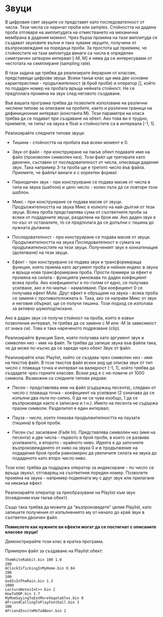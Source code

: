 # Звуци
В цифровия свят звуците се представят като последователност от числа. Тези числа се наричат проби или samples. Стойността на дадена проба отговаря на амплитудата на отместването на механична мембрана в дадения момент. Чрез бърза промяна на тази амплитуда се създават звуковите вълни и така чуваме звуците, получени от възпроизвеждане на поредица проби. За простота ще приемем, че стойностите на тази амплитуда винаги са числа в определен симетричен затворен интервал [-M, M] и няма да се интересуваме от честотата на семплиране (sampling rate).

В тази задача ще трябва да реализирате йерархия от класове, представящи цифрови звуци. Всеки такъв клас ще има две основни характеристики - продължителност (в брой проби) и оператор [], който по подаден номер на пробата връща нейната стойност. Не се предполага промяна на звук след неговото създаване.

Във вашата програма трябва да позволите използване на различни числени типове за описване на пробите, както и различни граници на дефиниционния интервал (константа M). Тези параметри на класа трябва да се подават при създаване на обект. Ако това ви е трудно, приемете, че типът на звука е float и стойностите са в интервала [-1, 1].

Реализирайте следните типове звуци:

- Тишина - стойността на пробата във всеки момент е 0.

- Звук от файл - при конструиране на такъв обект подавате име на файл (произволен символен низ). Този файл ще третирате като двоичен, съставен от последователност от числа, описващи дадения звук. Така например 3-та проба ще е третото число във файла. Приемете, че файлът винаги е с коректен формат.

- Периодичен звук - при конструиране се подава масив от числа в типа на звука (шаблон) и цяло число - колко пъти да се повтори този шаблон.

- Микс - при конструиране се подава масив от звуци. Продължителността на звука Микс е колкото на най-дългия от тези звуци. Всяка проба представлява сума от съответните проби за всеки от подадените звуци, разделена на броя им. Ако даден звук е по-къс от останалите, то се предполага да се допълни с тишина до нужната дължина.

- Последователност - при конструиране се подава масив от звуци. Продължителността на звука Последователност е сумата на продължителностите на тези звуци. Полученият звук е конкатенация (долепване) на тези звуци.

- Ефект - при конструиране се подава звук и трансформираща функция, която приема като аргумент проба и нейния индекс в звука и връща нова трансформирана проба. Прости примери за ефект е промяна на силата - функцията умножава по даден коефициент всяка проба. Ако коефициентът е по-голям от едно, се получава усилване, ако е по-малък - намаляване. При коефициент 0 се получава ефект Mute. Друг ефект е обръщане на звука - всяка проба се заменя с противоположната ѝ. Така, ако се направи Микс от звук и неговия обърнат, ще се получи тишина. Този подход се използва за активно шумоподтискане.

Ако в даден звук се получи стойност на проба, която е извън позволения интервал, тя трябва да се замени с M или -M (в зависимост от знака си). Това е така нареченото подрязване (clip).

Реализирайте функция Save, която получава като аргумент звук и символен низ - име на файл. Тя трябва да запише звука във файла така, че да може по-късно да се зареди чрез обект Звук от файл.

Реализирайте клас Playlist, който се създава чрез символен низ - име на текстов файл. В този текстов файл всеки ред ще описва звук от тип число с плаваща точка и интервал на валидност [-1, 1], който трябва да създадете чрез горните класове. Всеки ред е с не-повече от 1000 символа. Възможни са следните типове редове:

- Песен - представлява име на файл (съдържащ песента), следван от число с плаваща точка - коефициент на усилване (2 означава да се изпълни два пъти по-силно, 0 да не се чува изобщо, 1 да се възпроизведе както е записана и т.н.). Името на песента не съдържа празни символи. Разделител е един интервал;

- Пауза - число, което показва продължителността на паузата (тишина) в брой проби.

- Песен със засилване (Fade In). Представлява символен низ (име на песента) и две числа - първото е брой проби, в които се развива усилването, а второто - крайното ниво. Идеята е да започнете възпроизвеждането от ниво на звука 0 и в продължение на подадения брой проби равномерно да увеличите силата на звука до подаденото като второ число ниво.

Този клас трябва да поддържа оператор за индексиране - по число се връща звукът, отговарящ на съответния пореден номер. Позволете промяна на звука - например подмяната му с друг звук или прилагане на някакъв ефект.

Реализирайте оператор за преобразуване на Playlist към звук (псевдоним към такъв обект).

Също така трябва да можете да “възпроизведете” целия Playlist, като запишете получения от изпълнението му от начало до край звук в съответен двоичен файл.

**Помислете как нужните ви ефекти могат да се постигнат с описаните класове звуци!**

Демонстрирайте този клас в кратка програма.

Примерен файл за създаване на Playlist обект:
```
TheWhiteRabbit.bin 100 1.0
200
AClockIsTickingInMyHome.bin 0.84
200
100
GodIsInTheRain.bin 1.3
1000
LectureNotesInC++.bin 2
HowToOOP.bin 1.7
MyMomSayingToEatMoreVegetables.bin 0
AFriendCallingToPlayFootball.bin 3
300 
AFriendInviteMeToABeer.bin 2
```
